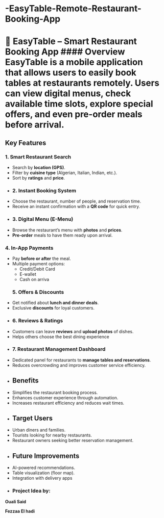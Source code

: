 # -EasyTable-Remote-Restaurant-Booking-App
# 🍴 EasyTable – Smart Restaurant Booking App ####  Overview **EasyTable** is a mobile application that allows users to easily book tables at restaurants remotely.   Users can view digital menus, check available time slots, explore special offers, and even pre-order meals before arrival.
##  Key Features
### 1. Smart Restaurant Search
- Search by **location (GPS)**.  
- Filter by **cuisine type** (Algerian, Italian, Indian, etc.).  
- Sort by **ratings** and **price**.
- ### 2. Instant Booking System
- Choose the restaurant, number of people, and reservation time.  
- Receive an instant confirmation with a **QR code** for quick entry.
- ### 3. Digital Menu (E-Menu)
- Browse the restaurant’s menu with **photos** and **prices**.  
- **Pre-order** meals to have them ready upon arrival.
### 4. In-App Payments
- Pay **before or after** the meal.  
- Multiple payment options:
  - Credit/Debit Card  
  - E-wallet  
  - Cash on arriva
  ### 5. Offers & Discounts
- Get notified about **lunch and dinner deals**.  
- Exclusive **discounts** for loyal customers.
- ### 6. Reviews & Ratings
- Customers can leave **reviews** and **upload photos** of dishes.  
- Helps others choose the best dining experience
- ### 7. Restaurant Management Dashboard
- Dedicated panel for restaurants to **manage tables and reservations**.  
- Reduces overcrowding and improves customer service efficiency.
- ## Benefits
- Simplifies the restaurant booking process.  
- Enhances customer experience through automation.  
- Increases restaurant efficiency and reduces wait times.
- ## Target Users
- Urban diners and families.  
- Tourists looking for nearby restaurants.  
- Restaurant owners seeking better reservation management.
- ## Future Improvements
- AI-powered recommendations.  
- Table visualization (floor map).  
- Integration with delivery apps
- ### Project Idea by:  
**Ouali Said**

**Fezzaa El hadi**

